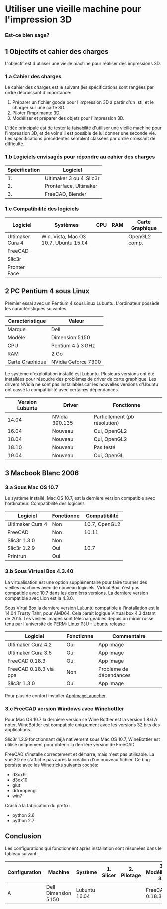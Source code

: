 # Utiliser une vieille machine pour l'impression 3D
### Est-ce bien sage?



## 1 Objectifs et cahier des charges

L'objectif est d'utiliser une vieille machine pour réaliser 
des impressions 3D.


### 1.a Cahier des charges

Le cahier des charges est le suivant (les spécifications sont 
rangées par ordre décroissant d'importance:
1. Préparer un fichier gcode pour l'impression 3D à partir 
d'un .stl, et le charger sur une carte SD.
2. Piloter l'imprimante 3D.
3. Modéliser et préparer des objets pour l'impression 3D.

L'idée principale est de tester la faisabilité d'utiliser 
une vieille machine pour l'impression 3D, et de voir s'il 
est possible de lui donner une seconde vie.
Les spécifications précédentes semblent classées par ordre 
croissant de difficulté.


### 1.b Logiciels envisagés pour répondre au cahier des charges

| Spécification | Logiciel                 |
|---------------|--------------------------|
| 1.            | Ultimaker 3 ou 4, Slic3r |
| 2.            | Pronterface, Ultimaker   |
| 3.            | FreeCAD, Blender         |


### 1.c Compatibilité des logiciels

| Logiciel | Systèmes | CPU | RAM | Carte Graphique |
|----------|----------|-----|-----|-----------------|
|Ultimaker Cura 4 | Win. Vista, Mac OS 10.7, Ubuntu 15.04|  |  |  OpenGL2 comp.|
|FreeCAD          |
| Slic3r          |
| Pronter Face    |



## 2 PC Pentium 4 sous Linux
Premier essai avec un Pentium 4 sous Linux Lubuntu.
L'ordinateur possède les caractéristiques suivantes:

| Caractéristique  | Valeur              |
|------------------|---------------------|
| Marque           | Dell                |
| Modèle           | Dimension 5150      |
|       CPU        | Pentium 4 à 3 GHz   |
| RAM              | 2 Go                |
| Carte Graphique  | NVidia Geforce 7300 |

Le système d'exploitation installé est Lubuntu. Plusieurs versions
 ont été installées pour résoudre des problèmes de driver de carte
 graphique.
Les drivers NVidia ne sont pas installables car les nouvelles
 versions d'Ubuntu ont cassé la compatibilité avec certaines
 dépendances.

|Version Lubuntu | Driver         | Fonctionne                    |
|----------------|----------------|-------------------------------|
| 14.04          | NVidia 390.135 | Partiellement (pb résolution) |
| 16.04          | Nouveau        | Oui, OpenGL2                  |
| 18.04          | Nouveau        | Oui, OpenGL2                  |
| 18.10          | Nouveau        | Pas testé                     |
| 19.04          | Nouveau        | Oui, OpenGL                   |

## 3 Macbook Blanc 2006
### 3.a Sous Mac OS 10.7
Le système installé, Mac OS 10.7, est la dernière version compatible 
avec l'ordinateur.
Compatibilité des logiciels:

| Logiciel       | Fonctionne | Compatibilité |
|----------------|------------|---------------|
|Ultimaker Cura 4| Non        | 10.7, OpenGL2 |
|FreeCAD         | Non        | 10.11         |
|Slic3r 1.3.0    | Non        |               |
|Slic3r 1.2.9    | Oui        | 10.7          |
|Printrun        | Oui        |               |


### 3.b Sous Virtual Box 4.3.40

La virtualisation est une option supplémentaire pour faire tourner 
des vieilles machines avec de nouveau logiciels.
Virtual Box n'est pas compatible avec 10.7 dans les dernières versions.
 La dernière version compatible avec Lion est la 4.3.0.

Sous Virtal Box la dernière version Lubuntu compatible à 
l'installation est la 14.04 Trusty Tahr, pour AMD64.
Cela parait logique Virtual box 4.3 datant de 2015.
Les vieilles images sont téléchargeables depuis un miroir russe 
tenu par l'université de PERM:
[Linux PSU - Ubuntu release](http://linux.psu.ru/ubuntu-releases/)

| Logiciel                | Fonctionne | Commentaire             |
|-------------------------|------------|-------------------------|
|Ultimaker Cura 4.2       | Oui        | App Image               |
|Ultimaker Cura 3.6       | Oui        | App Image               |
|FreeCAD 0.18.3           | Oui        | App Image               |
|FreeCAD 0.18.3 via ppa   | Non        | Problème de dépendances |
|Slic3r 1.3.0             | Oui        | App Image               |

Pour plus de confort installer 
[AppImageLauncher](https://github.com/TheAssassin/AppImageLauncher).

### 3.c FreeCAD version Windows avec Winebottler
Pour Mac OS 10.7 la dernière version de Wine Bottler 
est la version 1.8.6
A noter, WineBottler est compatible uniquement avec 
les versions 32 bits des applications.

Slic3r 1.2.9 fonctionnant déjà nativement sous Mac OS 10.7, 
WineBottler est utilisé uniquement pour obtenir la dernière version 
de FreeCAD.

FreeCAD s'installe correctement et démarre, mais n'est pas utilisable.
La vue 3D ne s'affiche pas après la création d'un nouveau fichier.
Ce bug persiste avec les Winetricks suivants cochés:
- d3dx9
- d3dx10
- glut
- ddr=opengl
- win7

Crash à la fabrication du prefix:
- python 2.6
- python 2.7

## Conclusion

Les configurations qui fonctionnent après installation sont résumées dans le 
tableau suivant:

| Configuration | Machine | Système | 1. Slicer | 2. Pilotage | 3. Modélisation 3D |
|---------------|---------|---------|-----------|-------------|--------------------|
| A             |Dell Dimension 5150 | Lubuntu 16.04 | | | FreeCAD 0.18.3 |